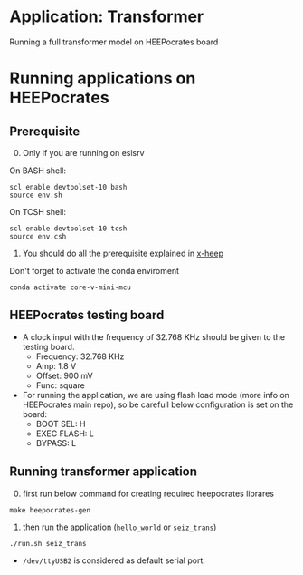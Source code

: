 # Application: Transformer
Running a full transformer model on HEEPocrates board

# Running applications on HEEPocrates


## Prerequisite

0. Only if you are running on eslsrv


On BASH shell:

```
scl enable devtoolset-10 bash
source env.sh
```

On TCSH shell:

```
scl enable devtoolset-10 tcsh
source env.csh
```

1. You should do all the prerequisite explained in [x-heep](https://github.com/esl-epfl/x-heep)

Don't forget to activate the conda enviroment

```
conda activate core-v-mini-mcu
```

## HEEPocrates testing board
- A clock input with the frequency of 32.768 KHz should be given to the testing board.
    - Frequency: 32.768 KHz
    - Amp: 1.8 V
    - Offset: 900 mV
    - Func: square
- For running the application, we are using flash load mode (more info on HEEPocrates main repo), so be carefull below configuration is set on the board:
    - BOOT SEL: H
    - EXEC FLASH: L
    - BYPASS: L

## Running transformer application

0. first run below command for creating required heepocrates librares
```
make heepocrates-gen
```

1. then run the application (`hello_world` or `seiz_trans`)

```
./run.sh seiz_trans
```

- `/dev/ttyUSB2` is considered as default serial port. 